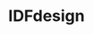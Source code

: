 ---
description: IDF，工业设计界的盛会。这个app中包括很多参展作品，时尚、简洁、各种风格的都有。
layout: post
results:
- primaryGenreName: Lifestyle
  version: '1.0'
  artworkUrl100: http://a917.phobos.apple.com/us/r30/Purple4/v4/64/88/24/648824d6-e617-ea74-78b5-9955964c42ef/mzl.xpwgugzl.png
  trackViewUrl: https://itunes.apple.com/cn/app/idfdesign/id705832182?mt=8&uo=4
  artworkUrl60: http://a1164.phobos.apple.com/us/r30/Purple6/v4/8e/a4/4b/8ea44be1-285e-778a-2366-c2c17c39eba5/Icon.png
  sellerName: IDFDESIGN S.R.L.
  supportedDevices:
  - iPhone4
  - iPadFourthGen4G
  - iPodTouchThirdGen
  - iPad2Wifi
  - iPodTouchourthGen
  - iPhone5s
  - iPad3G
  - iPadThirdGen4G
  - iPadThirdGen
  - iPhone4S
  - iPhone-3GS
  - iPad23G
  - iPhone5c
  - iPodTouchFifthGen
  - iPadMini4G
  - iPadFourthGen
  - iPadWifi
  - iPadMini
  - iPhone5
  genres:
  - 生活
  - 商品指南
  trackName: IDFdesign
  description: "The online furnishing  exhibition on the palm of your hand.
    Ideal for the designer or the specialized architect for the decoration
    of bars, restaurants, hotels, ships and large-scale projects, where the
    certifications of the materials and the containment of costs are essential.
    Perfect for the architect or the individual who needs to refurbish or
    decorate a home. Excellent for individuals or professionals who seek information
    and quotations on different quantities and types of furniture. With IDFdesign
    you can browse through the products and the latest proposals of the best
    Italian furniture and turnkey contract companies.\n\n- info request form
    directly to the sales manager of the producer \n- search engine for a
    quick navigation through products and companies\n- visual navigation in
    the product categories to immediately identify the interesting categories\n-
    management of favorites and history to record and later view the most
    interesting products\n- no need of data connection to review what you
    have already seen: the contents are loaded at the first visualization\n-
    15000 products of over 250 selected brands\n- you can zoom in and see
    more pictures for each product\n- and many more features..."
  price: 0
  trackId: 705832182
  releaseDate: '2013-09-20T02:40:37Z'
  screenshotUrls:
  - http://a3.mzstatic.com/us/r30/Purple/v4/85/c1/b3/85c1b30d-4e2a-97d4-96c1-fb0a3194ffaa/screen1136x1136.jpeg
  - http://a3.mzstatic.com/us/r30/Purple4/v4/9c/7a/89/9c7a89ae-4412-3f88-3799-c46a1009d379/screen1136x1136.jpeg
  - http://a5.mzstatic.com/us/r30/Purple6/v4/a9/f5/46/a9f546e3-090d-ef71-c5b8-552eae0720f6/screen1136x1136.jpeg
  - http://a1.mzstatic.com/us/r30/Purple/v4/d5/97/c2/d597c22d-7fd5-26bd-e0dc-2f9a4a9e8591/screen1136x1136.jpeg
  artistViewUrl: https://itunes.apple.com/cn/artist/idfdesign-s.r.l./id524966863?uo=4
  primaryGenreId: 6012
  kind: software
  fileSizeBytes: '11860941'
  bundleId: com.idfdesign.appidf
  trackContentRating: 4+
  artistName: IDFDesign S.R.L.
  trackCensoredName: IDFdesign
  isGameCenterEnabled: false
  contentAdvisoryRating: 4+
  languageCodesISO2A:
  - EN
  features:
  - iosUniversal
  wrapperType: software
  artworkUrl512: http://a917.phobos.apple.com/us/r30/Purple4/v4/64/88/24/648824d6-e617-ea74-78b5-9955964c42ef/mzl.xpwgugzl.png
  formattedPrice: 免费
  artistId: 524966863
  genreIds:
  - '6012'
  - '6022'
  currency: CNY
  ipadScreenshotUrls:
  - http://a3.mzstatic.com/us/r30/Purple/v4/d2/78/a0/d278a000-9c3e-5614-a074-789ff8fcf108/screen480x480.jpeg
  - http://a3.mzstatic.com/us/r30/Purple/v4/57/85/57/5785577a-d839-d897-f6aa-d23bff11accb/screen480x480.jpeg
  - http://a3.mzstatic.com/us/r30/Purple6/v4/09/e1/3b/09e13bc1-0b97-7366-6b04-080ea8040ee1/screen480x480.jpeg
  - http://a2.mzstatic.com/us/r30/Purple/v4/f6/b2/2d/f6b22d47-5ba5-7d7a-71eb-9fc434b10418/screen480x480.jpeg
category: 生活
tags: tag1
resultCount: 1
title: IDFdesign

---